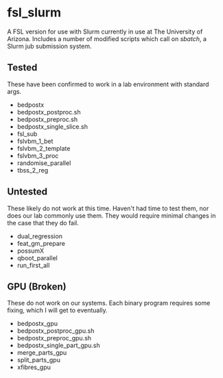 # fsl_slurm
A FSL version for use with Slurm currently in use at The University of Arizona. Includes a number of modified scripts which call on *sbatch*, a Slurm jub submission system. 

## Tested
These have been confirmed to work in a lab environment with standard args.

* bedpostx
* bedpostx_postproc.sh
* bedpostx_preproc.sh
* bedpostx_single_slice.sh
* fsl_sub
* fslvbm_1_bet
* fslvbm_2_template
* fslvbm_3_proc
* randomise_parallel
* tbss_2_reg

## Untested
These likely do not work at this time. Haven't had time to test them, nor does our lab commonly use them. They would require minimal changes in the case that they do fail.

* dual_regression
* feat_gm_prepare
* possumX
* qboot_parallel
* run_first_all

## GPU (Broken)
These do not work on our systems. Each binary program requires some fixing, which I will get to eventually.

* bedpostx_gpu
* bedpostx_postproc_gpu.sh
* bedpostx_preproc_gpu.sh
* bedpostx_single_part_gpu.sh
* merge_parts_gpu
* split_parts_gpu
* xfibres_gpu
